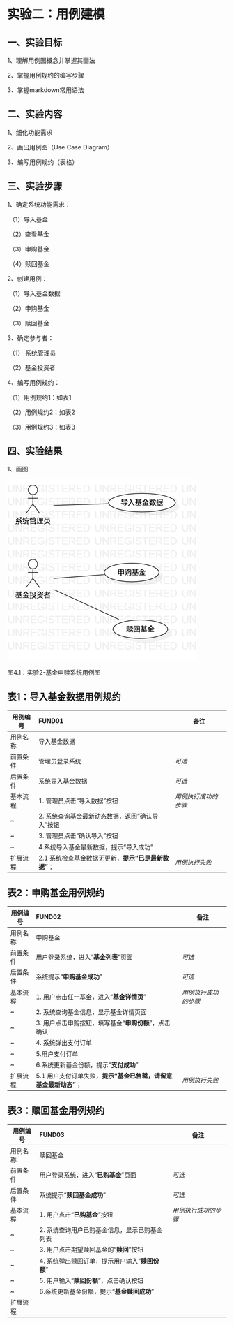 # 实验二：用例建模

## 一、实验目标
1、理解用例图概念并掌握其画法

2、掌握用例规约的编写步骤

3、掌握markdown常用语法

## 二、实验内容
1、细化功能需求

2、画出用例图（Use Case Diagram）

3、编写用例规约（表格）

## 三、实验步骤
1、确定系统功能需求：

​	（1）导入基金

​	（2）查看基金

​	（3）申购基金

​	（4）赎回基金

2、创建用例：

​	（1）导入基金数据

​	（2）申购基金

​	（3）赎回基金

3、确定参与者：

​	（1） 系统管理员

​	（2）基金投资者

4、编写用例规约：

​	（1）用例规约1：如表1

​	（2）用例规约2：如表2

​	（3）用例规约3：如表3

## 四、实验结果
1、画图

![第一个UML图](./model02.png)

图4.1：实验2-基金申赎系统用例图

## 表1：导入基金数据用例规约  

用例编号  | FUND01 | 备注  
-|:-|-  
用例名称  | 导入基金数据 |   
前置条件  | 管理员登录系统 | *可选*   
后置条件  | 系统导入基金数据 | *可选*   
基本流程  | 1. 管理员点击“导入数据”按钮 |*用例执行成功的步骤*    
~| 2. 系统查询基金最新动态数据，返回“确认导入”按钮 |   
~| 3. 管理员点击“确认导入”按钮 |   
 ~        | 4.系统导入基金最新数据，提示“导入成功”                         |                      
 扩展流程 | 2.1 系统检查基金数据无更新，**提示“已是最新数据”**； | *用例执行失败*       

## 表2：申购基金用例规约  

| 用例编号 | FUND02                                                       | 备注                 |
| -------- | :----------------------------------------------------------- | -------------------- |
| 用例名称 | 申购基金                                                     |                      |
| 前置条件 | 用户登录系统，进入“**基金列表**”页面                         | *可选*               |
| 后置条件 | 系统提示“**申购基金成功**”                                   | *可选*               |
| 基本流程 | 1. 用户点击任一基金，进入“**基金详情页**”                    | *用例执行成功的步骤* |
| ~        | 2. 系统查询基金信息，显示基金详情页面                        |                      |
| ~        | 3. 用户点击申购按钮，填写基金“**申购份额**”，点击确认        |                      |
| ~        | 4. 系统弹出支付订单                                          |                      |
| ~        | 5.用户支付订单                                               |                      |
| ~        | 6.系统更新基金份额，提示“**支付成功**”                       |                      |
| 扩展流程 | 5.1 用户支付订单失败，**提示“基金已售罄，请留意基金最新动态”**； | *用例执行失败*       |

## 表3：赎回基金用例规约  

| 用例编号 | FUND03                                          | 备注                 |
| -------- | :---------------------------------------------- | -------------------- |
| 用例名称 | 赎回基金                                        |                      |
| 前置条件 | 用户登录系统，进入“**已购基金**”页面            | *可选*               |
| 后置条件 | 系统提示“**赎回基金成功**”                      | *可选*               |
| 基本流程 | 1. 用户点击“**已购基金**”按钮                   | *用例执行成功的步骤* |
| ~        | 2. 系统查询用户已购基金信息，显示已购基金列表   |                      |
| ~        | 3. 用户点击期望赎回基金的“**赎回**”按钮         |                      |
| ~        | 4. 系统弹出赎回订单，提示用户输入“**赎回份额**” |                      |
| ~        | 5. 用户输入“**赎回份额**”，点击确认按钮         |                      |
| ~        | 6.系统更新基金份额，提示“**基金赎回成功**”      |                      |
| 扩展流程 |                                                 |                      |